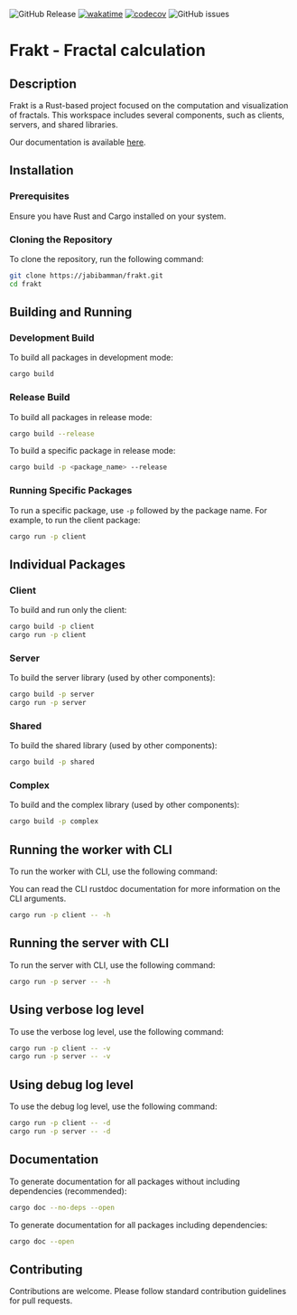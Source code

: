 
![GitHub Release](https://img.shields.io/github/v/release/jabibamman/frakt)
[![wakatime](https://wakatime.com/badge/github/jabibamman/frakt.svg)](https://wakatime.com/badge/github/jabibamman/frakt)
[![codecov](https://codecov.io/gh/jabibamman/frakt/branch/master/graph/badge.svg)](https://codecov.io/gh/jabibamman/frakt)
![GitHub issues](https://img.shields.io/github/issues/jabibamman/frakt.svg)

# Frakt - Fractal calculation

## Description

Frakt is a Rust-based project focused on the computation and visualization of fractals. This workspace includes several components, such as clients, servers, and shared libraries.

Our documentation is available [here](https://jabibamman.github.io/frakt/client).

## Installation

### Prerequisites

Ensure you have Rust and Cargo installed on your system.

### Cloning the Repository

To clone the repository, run the following command:

```bash
git clone https://jabibamman/frakt.git
cd frakt
```

## Building and Running

### Development Build

To build all packages in development mode:

```bash
cargo build
```

### Release Build

To build all packages in release mode:

```bash
cargo build --release
```

To build a specific package in release mode:

```bash
cargo build -p <package_name> --release
```

### Running Specific Packages

To run a specific package, use `-p` followed by the package name. For example, to run the client package:

```bash
cargo run -p client
```

## Individual Packages

### Client

To build and run only the client:

```bash
cargo build -p client
cargo run -p client
```

### Server

To build the server library (used by other components):

```bash
cargo build -p server
cargo run -p server
```

### Shared

To build the shared library (used by other components):

```bash
cargo build -p shared
```

### Complex

To build and the complex library (used by other components):

```bash
cargo build -p complex
```

## Running the worker with CLI

To run the worker with CLI, use the following command:

You can read the CLI rustdoc documentation for more information on the CLI arguments.

```bash
cargo run -p client -- -h
```

## Running the server with CLI

To run the server with CLI, use the following command:

```bash
cargo run -p server -- -h
```

## Using verbose log level

To use the verbose log level, use the following command:

```bash
cargo run -p client -- -v
cargo run -p server -- -v
```

## Using debug log level

To use the debug log level, use the following command:

```bash
cargo run -p client -- -d
cargo run -p server -- -d
```

## Documentation

To generate documentation for all packages without including dependencies (recommended):

```bash
cargo doc --no-deps --open
```

To generate documentation for all packages including dependencies:

```bash
cargo doc --open
```

## Contributing

Contributions are welcome. Please follow standard contribution guidelines for pull requests.
